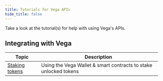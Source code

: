 ```yaml
---
title: Tutorials for Vega APIs
hide_title: false
---
```

Take a look at the tutorial(s) for help with using Vega's APIs.

## Integrating with Vega
| Topic                                                                 |  Description                                                                                                        |
| ----------------------------------------------------------------------| -------------------------------------------------------------------------------------------------------- |
| [Staking tokens](./staking-tokens)               | Using the Vega Wallet & smart contracts to stake unlocked tokens |
